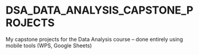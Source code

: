 # DSA_DATA_ANALYSIS_CAPSTONE_PROJECTS
My capstone projects for the Data Analysis course – done entirely using mobile tools (WPS, Google Sheets)

